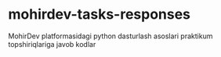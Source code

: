 # mohirdev-tasks-responses
MohirDev platformasidagi python dasturlash asoslari praktikum topshiriqlariga javob kodlar
